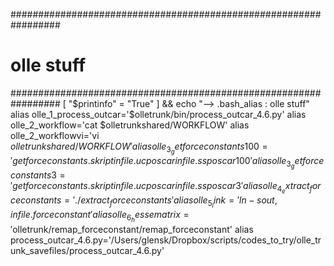 
#################################################################
# olle stuff
#################################################################
[ "$printinfo" = "True" ] && echo "--> .bash_alias : olle stuff"
alias olle_1_process_outcar='$olletrunk/bin/process_outcar_4.6.py'
alias olle_2_workflow='cat $olletrunkshared/WORKFLOW'
alias olle_2_workflowvi='vi $olletrunkshared/WORKFLOW'
alias olle_3_getforceconstants100='getforceconstants.skript infile.ucposcar infile.ssposcar 100'
alias olle_3_getforceconstants3='getforceconstants.skript infile.ucposcar infile.ssposcar 3'
alias olle_4_extract_forceconstants='./extract_forceconstants'
alias olle_5_link='ln -s {out,in}file.forceconstant'
alias olle_6_hessematrix='$olletrunk/remap_forceconstant/remap_forceconstant'
alias process_outcar_4.6.py='/Users/glensk/Dropbox/scripts/codes_to_try/olle_trunk_savefiles/process_outcar_4.6.py'

